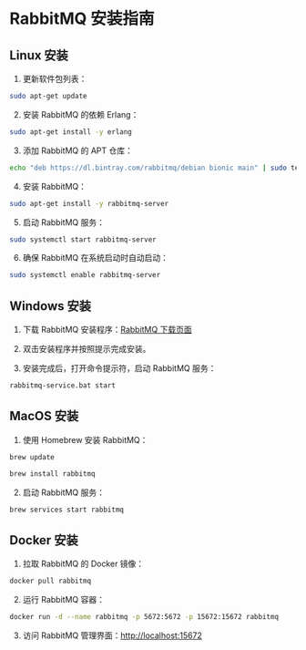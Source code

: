 # RabbitMQ 安装指南

## Linux 安装

1. 更新软件包列表：

```bash
sudo apt-get update
```

2. 安装 RabbitMQ 的依赖 Erlang：

```bash
sudo apt-get install -y erlang
```

3. 添加 RabbitMQ 的 APT 仓库：

```bash
echo "deb https://dl.bintray.com/rabbitmq/debian bionic main" | sudo tee /etc/apt/sources.list.d/bintray.rabbitmq.list
```

4. 安装 RabbitMQ：

```bash
sudo apt-get install -y rabbitmq-server
```

5. 启动 RabbitMQ 服务：

```bash
sudo systemctl start rabbitmq-server
```

6. 确保 RabbitMQ 在系统启动时自动启动：

```bash
sudo systemctl enable rabbitmq-server
```

## Windows 安装

1. 下载 RabbitMQ 安装程序：[RabbitMQ 下载页面](https://www.rabbitmq.com/download.html)

2. 双击安装程序并按照提示完成安装。

3. 安装完成后，打开命令提示符，启动 RabbitMQ 服务：

```cmd
rabbitmq-service.bat start
```

## MacOS 安装

1. 使用 Homebrew 安装 RabbitMQ：

```bash
brew update

brew install rabbitmq
```

2. 启动 RabbitMQ 服务：

```bash
brew services start rabbitmq
```

## Docker 安装

1. 拉取 RabbitMQ 的 Docker 镜像：

```bash
docker pull rabbitmq
```

2. 运行 RabbitMQ 容器：

```bash
docker run -d --name rabbitmq -p 5672:5672 -p 15672:15672 rabbitmq
```

3. 访问 RabbitMQ 管理界面：[http://localhost:15672](http://localhost:15672)
